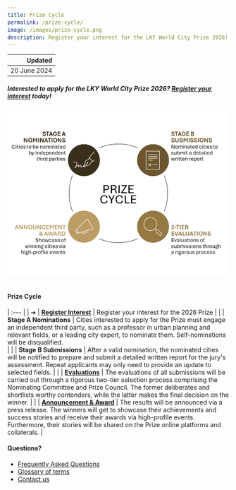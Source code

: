 ```yaml
---
title: Prize Cycle
permalink: /prize-cycle/
image: /images/prize-cycle.png
description: Register your interest for the LKY World City Prize 2026!
---
```


| Updated |
|---:|
| 20 June 2024 |

##### Interested to apply for the LKY World City Prize 2026? [Register your interest](https://form.gov.sg/665c80f59ed8705777bc3828) today!

###### ![Prize cycle](/images/prize-cycle.png)

#### **Prize Cycle**

| :--- |
| ➜ | **[Register Interest](https://form.gov.sg/665c80f59ed8705777bc3828)** | Register your interest for the 2026 Prize |
| | **Stage A Nominations** | Cities interested to apply for the Prize must engage an independent third party, such as a professor in urban planning and relevant fields, or a leading city expert, to nominate them. Self-nominations will be disqualified. <br> |
| | **Stage B Submissions** | After a valid nomination, the nominated cities will be notified to prepare and submit a detailed written report for the jury's assessment. Repeat applicants may only need to provide an update to selected fields. |
| | **[Evaluations](/evaluations/)** | The evaluations of all submissions will be carried out through a rigorous two-tier selection process comprising the Nominating Committee and Prize Council. The former deliberates and shortlists worthy contenders, while the latter makes the final decision on the winner. |
| | **[Announcement & Award](/award/)** | The results will be announced via a press release. The winners will get to showcase their achievements and success stories and receive their awards via high-profile events. Furthermore, their stories will be shared on the Prize online platforms and collaterals. |

#### **Questions?**

- [Frequently Asked Questions](/faq/)
- [Glossary of terms](/glossary/)
- [Contact us](/feedback/)
